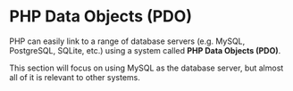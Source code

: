 # PHP Data Objects (PDO)

PHP can easily link to a range of database servers (e.g. MySQL, PostgreSQL, SQLite, etc.) using a system called **PHP Data Objects (PDO)**.

This section will focus on using MySQL as the database server, but almost all of it is relevant to other systems.
